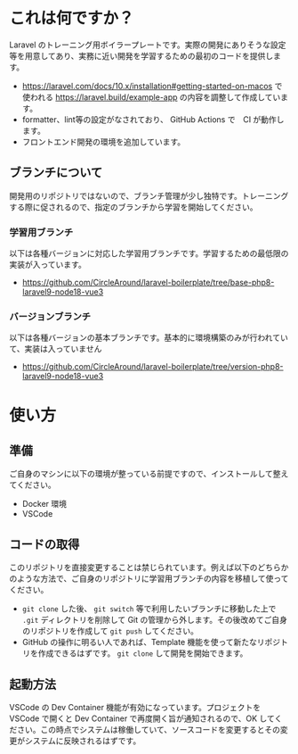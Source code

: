# これは何ですか？

Laravel のトレーニング用ボイラープレートです。実際の開発にありそうな設定等を用意してあり、実務に近い開発を学習するための最初のコードを提供します。

- https://laravel.com/docs/10.x/installation#getting-started-on-macos で使われる https://laravel.build/example-app の内容を調整して作成しています。
- formatter、lint等の設定がなされており、 GitHub Actions で　CI が動作します。
- フロントエンド開発の環境を追加しています。

## ブランチについて

開発用のリポジトリではないので、ブランチ管理が少し独特です。トレーニングする際に促されるので、指定のブランチから学習を開始してください。

### 学習用ブランチ

以下は各種バージョンに対応した学習用ブランチです。学習するための最低限の実装が入っています。

- https://github.com/CircleAround/laravel-boilerplate/tree/base-php8-laravel9-node18-vue3

### バージョンブランチ

以下は各種バージョンの基本ブランチです。基本的に環境構築のみが行われていて、実装は入っていません

- https://github.com/CircleAround/laravel-boilerplate/tree/version-php8-laravel9-node18-vue3

# 使い方

## 準備

ご自身のマシンに以下の環境が整っている前提ですので、インストールして整えてください。

- Docker 環境
- VSCode

## コードの取得

このリポジトリを直接変更することは禁じられています。例えば以下のどちらかのような方法で、ご自身のリポジトリに学習用ブランチの内容を移植して使ってください。

- `git clone` した後、 `git switch` 等で利用したいブランチに移動した上で `.git` ディレクトリを削除して Git の管理から外します。その後改めてご自身のリポジトリを作成して `git push` してください。
- GitHub の操作に明るい人であれば、Template 機能を使って新たなリポジトリを作成できるはずです。 `git clone` して開発を開始できます。

## 起動方法

VSCode の Dev Container 機能が有効になっています。プロジェクトを VSCode で開くと Dev Container で再度開く旨が通知されるので、OK してください。この時点でシステムは稼働していて、ソースコードを変更するとその変更がシステムに反映されるはずです。
